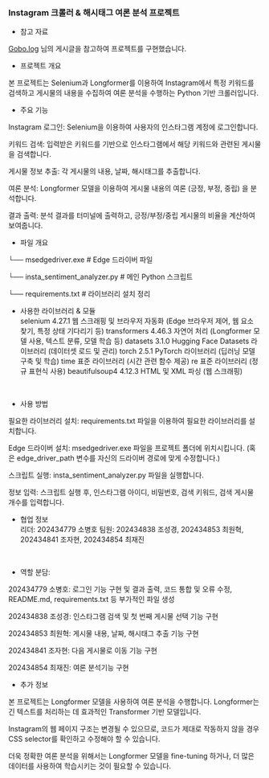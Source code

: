 ### Instagram 크롤러 & 해시태그 여론 분석 프로젝트

- 참고 자료

[Gobo.log](https://velog.io/@xodbs6/Practice-%EC%9D%B8%EC%8A%A4%ED%83%80-%ED%81%AC%EB%A1%A4%EB%A7%81-%EC%B9%B4%EC%B9%B4%EC%98%A4-API-Counter) 님의 게시글을 참고하여 프로젝트를 구현했습니다.

- 프로젝트 개요

본 프로젝트는 Selenium과 Longformer를 이용하여 Instagram에서 특정 키워드를 검색하고 게시물의 내용을 수집하여 여론 분석을 수행하는 Python 기반 크롤러입니다.



- 주요 기능

Instagram 로그인: Selenium을 이용하여 사용자의 인스타그램 계정에 로그인합니다.

키워드 검색: 입력받은 키워드를 기반으로 인스타그램에서 해당 키워드와 관련된 게시물을 검색합니다.

게시물 정보 추출: 각 게시물의 내용, 날짜, 해시태그를 추출합니다.

여론 분석: Longformer 모델을 이용하여 게시물 내용의 여론 (긍정, 부정, 중립) 을 분석합니다.

결과 출력: 분석 결과를 터미널에 출력하고, 긍정/부정/중립 게시물의 비율을 계산하여 보여줍니다.


- 파일 개요

└── msedgedriver.exe  # Edge 드라이버 파일

└── insta_sentiment_analyzer.py           # 메인 Python 스크립트

└── requirements.txt          # 라이브러리 설치 정리

- 사용한 라이브러리 & 모듈 <br>
selenium	4.27.1	웹 스크래핑 및 브라우저 자동화 (Edge 브라우저 제어, 웹 요소 찾기, 특정 상태 기다리기 등)
transformers	4.46.3	자연어 처리 (Longformer 모델 사용, 텍스트 분류, 모델 학습 등)
datasets	3.1.0	Hugging Face Datasets 라이브러리 (데이터셋 로드 및 관리)
torch	2.5.1	PyTorch 라이브러리 (딥러닝 모델 구축 및 학습)
time		표준 라이브러리 (시간 관련 함수 제공)
re		표준 라이브러리 (정규 표현식 사용)
beautifulsoup4	4.12.3	HTML 및 XML 파싱 (웹 스크래핑)
<br>

- 사용 방법

필요한 라이브러리 설치: requirements.txt 파일을 이용하여 필요한 라이브러리를 설치합니다.

Edge 드라이버 설치:  msedgedriver.exe 파일을 프로젝트 폴더에 위치시킵니다. (혹은 edge_driver_path 변수를 자신의 드라이버 경로에 맞게 수정합니다.)

스크립트 실행: insta_sentiment_analyzer.py 파일을 실행합니다.

정보 입력: 스크립트 실행 후, 인스타그램 아이디, 비밀번호, 검색 키워드, 검색 게시물 개수를 입력합니다.



- 협업 정보 <br>
리더: 202434779 소병호
팀원: 202434838 조성경, 202434853 최원혁, 202434841 조자현, 202434854 최재진
<br>

- 역할 분담:

202434779 소병호: 로그인 기능 구현 및 결과 출력, 코드 통합 및 오류 수정, README.md, requirements.txt 등 부가적인 파일 생성

202434838 조성경: 인스타그램 검색 및 첫 번째 게시물 선택 기능 구현

202434853 최원혁: 게시물 내용, 날짜, 해시태그 추출 기능 구현

202434841 조자현: 다음 게시물로 이동 기능 구현

202434854 최재진: 여론 분석기능 구현


- 추가 정보

본 프로젝트는 Longformer 모델을 사용하여 여론 분석을 수행합니다. Longformer는 긴 텍스트를 처리하는 데 효과적인 Transformer 기반 모델입니다.

Instagram의 웹 페이지 구조는 변경될 수 있으므로, 코드가 제대로 작동하지 않을 경우 CSS selector를 확인하고 수정해야 할 수 있습니다.

더욱 정확한 여론 분석을 위해서는 Longformer 모델을 fine-tuning 하거나, 더 많은 데이터를 사용하여 학습시키는 것이 필요할 수 있습니다.

